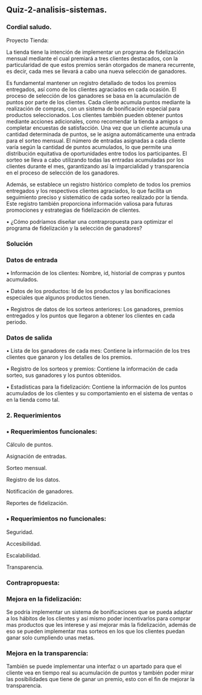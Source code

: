 ## Quiz-2-analisis-sistemas.
### Cordial saludo.

Proyecto Tienda:

La tienda tiene la intención de implementar un programa de fidelización mensual mediante el cual premiará a tres clientes destacados, con la particularidad de que estos premios serán otorgados de manera recurrente, es decir, cada mes se llevará a cabo una nueva selección de ganadores. 

Es fundamental mantener un registro detallado de todos
los premios entregados, así como de los clientes agraciados en cada ocasión.
El proceso de selección de los ganadores se basa en la acumulación de puntos por parte
de los clientes. Cada cliente acumula puntos mediante la realización de compras, con un
sistema de bonificación especial para productos seleccionados. Los clientes también
pueden obtener puntos mediante acciones adicionales, como recomendar la tienda a
amigos o completar encuestas de satisfacción.
Una vez que un cliente acumula una cantidad determinada de puntos, se le asigna
automáticamente una entrada para el sorteo mensual. El número de entradas asignadas
a cada cliente varía según la cantidad de puntos acumulados, lo que permite una
distribución equitativa de oportunidades entre todos los participantes.
El sorteo se lleva a cabo utilizando todas las entradas acumuladas por los clientes
durante el mes, garantizando así la imparcialidad y transparencia en el proceso de
selección de los ganadores.

Además, se establece un registro histórico completo de todos los premios entregados y
los respectivos clientes agraciados, lo que facilita un seguimiento preciso y sistemático
de cada sorteo realizado por la tienda. Este registro también proporciona información
valiosa para futuras promociones y estrategias de fidelización de clientes.

• ¿Cómo podríamos diseñar una contrapropuesta para optimizar el programa de
fidelización y la selección de ganadores?

### Solución 

### Datos de entrada

•	Información de los clientes: Nombre, id, historial de compras y puntos acumulados.

•	Datos de los productos: Id de los productos y las bonificaciones especiales que algunos productos tienen.

•	Registros de datos de los sorteos anteriores: Los ganadores, premios entregados y los puntos que llegaron a obtener los clientes en cada periodo.

### Datos de salida
•	Lista de los ganadores de cada mes: Contiene la información de los tres clientes que ganaron y los detalles de los premios.

•	Registro de los sorteos y premios: Contiene la información de cada sorteo, sus ganadores y los puntos obtenidos.

•	Estadísticas para la fidelización: Contiene la información de los puntos acumulados de los clientes y su comportamiento en el sistema de ventas o en la tienda como tal.

### 2. Requerimientos 

### •	Requerimientos funcionales:

Cálculo de puntos.

Asignación de entradas.

Sorteo mensual.

Registro de los datos.

Notificación de ganadores.

Reportes de fidelización.

### •	Requerimientos no funcionales:

Seguridad.

Accesibilidad.

Escalabilidad.

Transparencia.

### Contrapropuesta:

### Mejora en la fidelización:

Se podría implementar un sistema de bonificaciones que se pueda adaptar a los hábitos de los clientes y así mismo poder incentivarlos para comprar mas productos que les interese y así mejorar más la fidelización, además de eso se pueden implementar mas sorteos en los que los clientes puedan ganar solo cumpliendo unas metas.

### Mejora en la transparencia:

También se puede implementar una interfaz o un apartado para que el cliente vea en tiempo real su acumulación de puntos y también poder mirar las posibilidades que tiene de ganar un premio, esto con el fin de mejorar la transparencia.